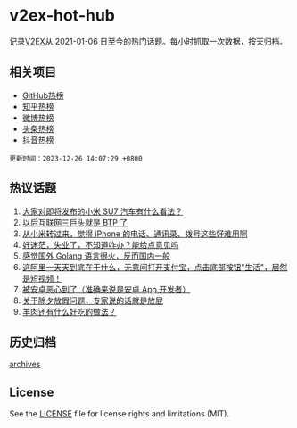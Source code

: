 # v2ex-hot-hub

 记录[V2EX](https://www.v2ex.com/)从 2021-01-06 日至今的热门话题。每小时抓取一次数据，按天[归档](archives)。
 
 ## 相关项目

- [GitHub热榜](https://github.com/it985/github-hot-hub)
- [知乎热榜](https://github.com/it985/zhihu-hot-hub)
- [微博热榜](https://github.com/it985/weibo-hot-hub)
- [头条热榜](https://github.com/it985/toutiao-hot-hub)
- [抖音热榜](https://github.com/it985/douyin-hot-hub)


 `更新时间：2023-12-26 14:07:29 +0800`

## 热议话题

1. [大家对即将发布的小米 SU7 汽车有什么看法？](https://www.v2ex.com/t/1003405)
1. [以后互联网三巨头就是 BTP 了](https://www.v2ex.com/t/1003268)
1. [从小米转过来，觉得 iPhone 的电话、通讯录、拨号这些好难用啊](https://www.v2ex.com/t/1003292)
1. [好迷茫，失业了，不知道咋办？能给点意见吗](https://www.v2ex.com/t/1003443)
1. [感觉国外 Golang 语言很火，反而国内一般](https://www.v2ex.com/t/1003309)
1. [这阿里一天天到底在干什么，无意间打开支付宝，点击底部按钮"生活"，居然是短视频！](https://www.v2ex.com/t/1003422)
1. [被安卓恶心到了（准确来说是安卓 App 开发者）](https://www.v2ex.com/t/1003401)
1. [关于除夕放假问题，专家说的话就是放屁](https://www.v2ex.com/t/1003417)
1. [羊肉还有什么好吃的做法？](https://www.v2ex.com/t/1003337)

## 历史归档

[archives](archives)

## License

See the [LICENSE](LICENSE) file for license rights and limitations (MIT).
